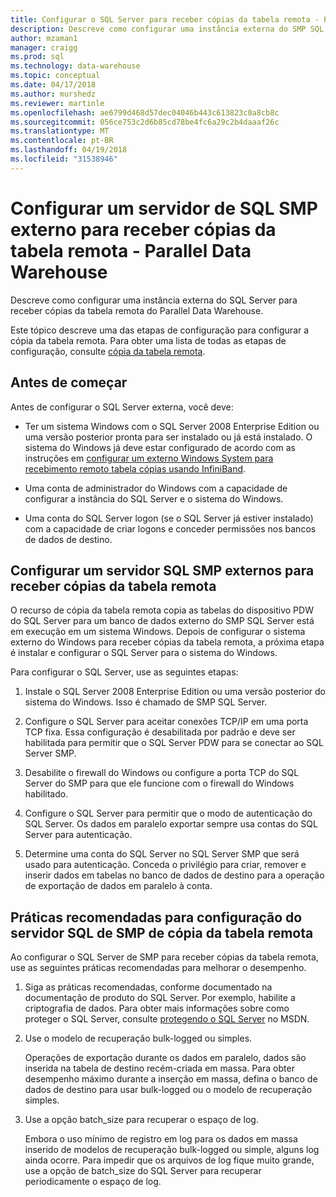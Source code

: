 ```yaml
---
title: Configurar o SQL Server para receber cópias da tabela remota - Parallel Data Warehouse | Microsoft Docs
description: Descreve como configurar uma instância externa do SMP SQL Server para receber cópias da tabela remota do Parallel Data Warehouse.
author: mzaman1
manager: craigg
ms.prod: sql
ms.technology: data-warehouse
ms.topic: conceptual
ms.date: 04/17/2018
ms.author: murshedz
ms.reviewer: martinle
ms.openlocfilehash: ae6799d468d57dec04046b443c613823c0a8cb8c
ms.sourcegitcommit: 056ce753c2d6b85cd78be4fc6a29c2b4daaaf26c
ms.translationtype: MT
ms.contentlocale: pt-BR
ms.lasthandoff: 04/19/2018
ms.locfileid: "31538946"
---
```

# <a name="configure-an-external-smp-sql-server-to-receive-remote-table-copies---parallel-data-warehouse"></a>Configurar um servidor de SQL SMP externo para receber cópias da tabela remota - Parallel Data Warehouse
Descreve como configurar uma instância externa do SQL Server para receber cópias da tabela remota do Parallel Data Warehouse.  

Este tópico descreve uma das etapas de configuração para configurar a cópia da tabela remota. Para obter uma lista de todas as etapas de configuração, consulte [cópia da tabela remota](remote-table-copy.md).  
  
## <a name="before-you-begin"></a>Antes de começar  
Antes de configurar o SQL Server externa, você deve:  
  
-   Ter um sistema Windows com o SQL Server 2008 Enterprise Edition ou uma versão posterior pronta para ser instalado ou já está instalado. O sistema do Windows já deve estar configurado de acordo com as instruções em [configurar um externo Windows System para recebimento remoto tabela cópias usando InfiniBand](configure-an-external-windows-system-to-receive-remote-table-copies-using-infiniband.md).  
  
-   Uma conta de administrador do Windows com a capacidade de configurar a instância do SQL Server e o sistema do Windows.  
  
-   Uma conta do SQL Server logon (se o SQL Server já estiver instalado) com a capacidade de criar logons e conceder permissões nos bancos de dados de destino.  
  
## <a name="HowToSQLServer"></a>Configurar um servidor SQL SMP externos para receber cópias da tabela remota  
O recurso de cópia da tabela remota copia as tabelas do dispositivo PDW do SQL Server para um banco de dados externo do SMP SQL Server está em execução em um sistema Windows. Depois de configurar o sistema externo do Windows para receber cópias da tabela remota, a próxima etapa é instalar e configurar o SQL Server para o sistema do Windows.  
  
Para configurar o SQL Server, use as seguintes etapas:  
  
1.  Instale o SQL Server 2008 Enterprise Edition ou uma versão posterior do sistema do Windows. Isso é chamado de SMP SQL Server.  
  
2.  Configure o SQL Server para aceitar conexões TCP/IP em uma porta TCP fixa. Essa configuração é desabilitada por padrão e deve ser habilitada para permitir que o SQL Server PDW para se conectar ao SQL Server SMP.  
  
3.  Desabilite o firewall do Windows ou configure a porta TCP do SQL Server do SMP para que ele funcione com o firewall do Windows habilitado.  
  
4.  Configure o SQL Server para permitir que o modo de autenticação do SQL Server. Os dados em paralelo exportar sempre usa contas do SQL Server para autenticação.  
  
5.  Determine uma conta do SQL Server no SQL Server SMP que será usado para autenticação. Conceda o privilégio para criar, remover e inserir dados em tabelas no banco de dados de destino para a operação de exportação de dados em paralelo à conta.  
  
## <a name="BPSQLConfig"></a>Práticas recomendadas para configuração do servidor SQL de SMP de cópia da tabela remota  
Ao configurar o SQL Server de SMP para receber cópias da tabela remota, use as seguintes práticas recomendadas para melhorar o desempenho.  
  
1.  Siga as práticas recomendadas, conforme documentado na documentação de produto do SQL Server. Por exemplo, habilite a criptografia de dados. Para obter mais informações sobre como proteger o SQL Server, consulte [protegendo o SQL Server](../relational-databases/security/securing-sql-server.md) no MSDN.  
  
2.  Use o modelo de recuperação bulk-logged ou simples.  
  
    Operações de exportação durante os dados em paralelo, dados são inserida na tabela de destino recém-criada em massa. Para obter desempenho máximo durante a inserção em massa, defina o banco de dados de destino para usar bulk-logged ou o modelo de recuperação simples.  
  
3.  Use a opção batch_size para recuperar o espaço de log.  
  
    Embora o uso mínimo de registro em log para os dados em massa inserido de modelos de recuperação bulk-logged ou simple, alguns log ainda ocorre. Para impedir que os arquivos de log fique muito grande, use a opção de batch_size do SQL Server para recuperar periodicamente o espaço de log.  
  
<!-- MISSING LINKS 
## See Also  
[Common Metadata Query Examples &#40;SQL Server PDW&#41;](../sqlpdw/common-metadata-query-examples-sql-server-pdw.md)  
-->
  

